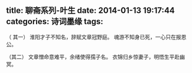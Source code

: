 title: 聊斋系列-叶生
date: 2014-01-13 19:17:44 
categories: 诗词墨缘
tags: 
---

（ 其一）
淮阳才子不知名，辞赋文章冠野庭。
魂游不知身已死，一心只在报恩公。<!-- more -->

（其二）
文章憎命意难平，余绪使得孺子名。
衣锦归乡惊妻子，明悟生平赴幽冥。 
